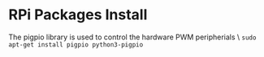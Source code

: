 # RPi Packages Install
The pigpio library is used to control the hardware PWM peripherials \ 
`sudo apt-get install pigpio python3-pigpio`

